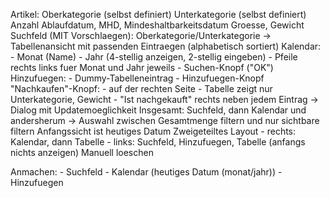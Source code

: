 Artikel:
    Oberkategorie (selbst definiert)
    Unterkategorie (selbst definiert)
    Anzahl
    Ablaufdatum, MHD, Mindeshaltbarkeitsdatum
    Groesse, Gewicht
Suchfeld (MIT Vorschlaegen):
    Oberkategorie/Unterkategorie
    -> Tabellenansicht mit passenden Eintraegen (alphabetisch sortiert)
Kalendar:
    - Monat (Name)
    - Jahr (4-stellig anzeigen, 2-stellig eingeben)
    - Pfeile rechts links fuer Monat und Jahr jeweils
    - Suchen-Knopf ("OK")
Hinzufuegen:
    - Dummy-Tabelleneintrag
    - Hinzufuegen-Knopf
"Nachkaufen"-Knopf:
    - auf der rechten Seite
    - Tabelle zeigt nur Unterkategorie, Gewicht
    - "Ist nachgekauft" rechts neben jedem Eintrag -> Dialog mit Updatemoeglichkeit
Insgesamt:
    Suchfeld, dann Kalendar und andersherum -> Auswahl zwischen Gesamtmenge filtern und nur sichtbare filtern
    Anfangssicht ist heutiges Datum
    Zweigeteiltes Layout
        - rechts: Kalendar, dann Tabelle
        - links: Suchfeld, Hinzufuegen, Tabelle (anfangs nichts anzeigen)
    Manuell loeschen

Anmachen:
    - Suchfeld
    - Kalendar (heutiges Datum (monat/jahr))
    - Hinzufuegen
